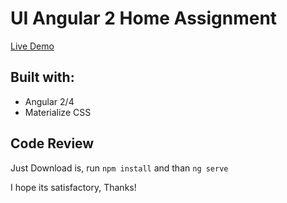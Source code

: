 # UI Angular 2 Home Assignment

<a target="_blank" href="http://ui-angular2.jude2go.com/">Live Demo</a>

## Built with:
<ul>
<li>Angular 2/4</li>
<li>Materialize CSS</li>
</ul>

## Code Review

Just Download is, run `npm install` and than `ng serve`

I hope its satisfactory, Thanks!


